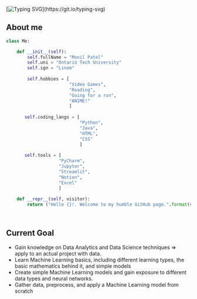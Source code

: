 
<!---
L1nom/L1nom is a ✨ special ✨ repository because its `README.md` (this file) appears on your GitHub profile.
You can click the Preview link to take a look at your changes.
--->

[![Typing SVG](https://readme-typing-svg.herokuapp.com?color=%2336BCF7&center=true&vCenter=true&lines=Hi%2C+I'm+Monil!)](https://git.io/typing-svg)

## About me
```python
class Me:

    def __init__(self):
        self.fullName = "Monil Patel"
        self.uni = "Ontario Tech University"
        self.ign = "Linom"
        
        self.hobbies = [
                        "Video Games",
                        "Reading",
                        "Going for a run",
                        "ANIME!"
                        ]
       
       self.coding_langs = [
                            "Python",
                            "Java", 
                            "HTML",
                            "CSS"
                            ]
                        
       self.tools = [
                    "PyCharm",
                    "Jupyter",
                    "Streamlit",
                    "Notion",
                    "Excel"
                    ]
    
    def __repr__(self, visitor):
        return ("Hello {}!. Welcome to my humble GitHub page.".format(visitor))




```

## Current Goal
 * Gain knowledge on Data Analytics and Data Science techniques => apply to an actual project with data.
 * Learn Machine Learning basics, including different learning types, the basic mathematics behind it, and simple models
 * Create simple Machine Learning models and gain exposure to different data types and neural networks.
 * Gather data, preprocess, and apply a Machine Learning model from scratch
 

